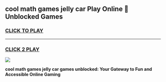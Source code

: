 
## cool math games jelly car Play Online 👋 Unblocked Games
<h3>
<a href="https://news.freeplayer.one?title=cool_math_games_jelly_car&ref=17CMG">CLICK TO PLAY</a></h3>
<hr>

<h3>
<a href="https://news.freeplayer.one?title=cool_math_games_jelly_car&ref=17CMG">CLICK 2 PLAY</a>
  
</h3>

<a href="https://news.freeplayer.one?title=cool_math_games_jelly_car&ref=17CMG/"><img src="https://clearcache.store/games.png"></a>


**cool math games jelly car games unblocked: Your Gateway to Fun and Accessible Online Gaming**
